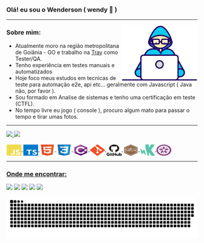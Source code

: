 ### Olá! eu sou o Wenderson ( wendy 🐣 ) 

----

<img src="https://github.com/wenderson-me/wenderson-me/blob/master/assets/Developer.gif" align="right" heigth="150" width="200" />

### Sobre mim:

- Atualmente moro na região metropolitana de Goiânia - GO e trabalho na [Tray](https://www.tray.com.br/) como Tester/QA.
- Tenho experiência em testes manuais e automatizados
- Hoje foco meus estudos em tecnicas de teste para automação e2e, api etc... geralmente com Javascript ( Java não, por favor ).
- Sou formado em Analise de sistemas e tenho uma certificação em teste (CTFL).
- No tempo livre eu jogo ( console ), procuro algum mato para passar o tempo e tirar umas fotos.

----

<div>
  <a href="https://github.com/wenderson-me">
  <img height="180em" src="https://github-readme-stats.vercel.app/api?username=wenderson-me&show_icons=true&theme=tokyonight&include_all_commits=true&count_private=true"/>
  <img height="180em" src="https://github-readme-stats.vercel.app/api/top-langs/?username=wenderson-me&layout=compact&langs_count=7&theme=tokyonight"/>
</div>
 
 <div style="display: inline_block"><br>
  <img align="center" alt="" height="30" width="40" src="https://raw.githubusercontent.com/devicons/devicon/master/icons/javascript/javascript-plain.svg">
  <img align="center" alt="" height="30" width="40" src="https://raw.githubusercontent.com/devicons/devicon/master/icons/typescript/typescript-plain.svg">
  <img align="center" alt="" height="30" width="40" src="https://raw.githubusercontent.com/devicons/devicon/master/icons/html5/html5-original.svg">
  <img align="center" alt="" height="30" width="40" src="https://raw.githubusercontent.com/devicons/devicon/master/icons/css3/css3-original.svg">
  <img align="center" alt="" height="30" width="40" src="https://raw.githubusercontent.com/devicons/devicon/master/icons/csharp/csharp-original.svg">
  <img align="center" alt="" height="30" width="40" src="https://raw.githubusercontent.com/devicons/devicon/master/icons/git/git-plain.svg">
  <img align="center" alt="" height="30" width="40" src="https://raw.githubusercontent.com/devicons/devicon/master/icons/github/github-original-wordmark.svg">
  <img align="center" alt="" height="30" width="40" src="https://raw.githubusercontent.com/devicons/devicon/master/icons/mocha/mocha-plain.svg">
  <img align="center" alt="" height="30" width="40" src="https://raw.githubusercontent.com/devicons/devicon/master/icons/karma/karma-plain.svg">
  <img align="center" alt="" height="30" width="40" src="https://raw.githubusercontent.com/devicons/devicon/master/icons/jasmine/jasmine-plain.svg">
</div> 
  
----
  
### Onde me encontrar:
<div> 
  <a href="https://www.instagram.com/wwwerror_/" target="_blank"><img src="https://img.shields.io/badge/-Instagram-%23E4405F?style=for-the-badge&logo=instagram&logoColor=white" target="_blank"></a>
 	<a href="https://www.twitch.tv/wendy__ms" target="_blank"><img src="https://img.shields.io/badge/Twitch-9146FF?style=for-the-badge&logo=twitch&logoColor=white" target="_blank"></a>
 <a href="https://discordapp.com/users/582886924109479938" target="_blank"><img src="https://img.shields.io/badge/Discord-7289DA?style=for-the-badge&logo=discord&logoColor=white" target="_blank"></a> 
  <a href = "mailto:wendrson22@gmail.com"><img src="https://img.shields.io/badge/-Gmail-%23333?style=for-the-badge&logo=gmail&logoColor=white" target="_blank"></a>
  <a href="https://www.linkedin.com/in/wenderson-monteiro-430118197/" target="_blank"><img src="https://img.shields.io/badge/-LinkedIn-%230077B5?style=for-the-badge&logo=linkedin&logoColor=white" target="_blank"></a>
  
  ![Snake animation](https://github.com/wenderson-me/wenderson-me/blob/output/github-contribution-grid-snake.svg)
 
</div>
